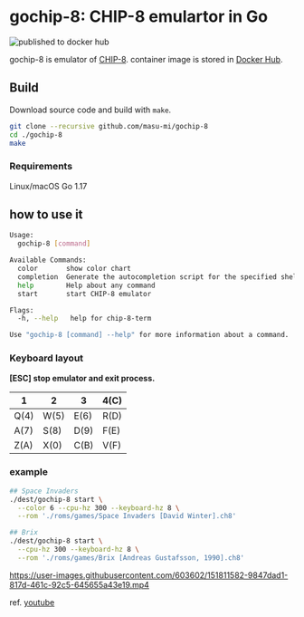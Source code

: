 # gochip-8: CHIP-8 emulartor in Go
![published to docker hub](https://github.com/masu-mi/gochip-8/actions/workflows/publish.yaml/badge.svg)

gochip-8 is emulator of [CHIP-8](https://en.wikipedia.org/wiki/CHIP-8).
container image is stored in [Docker Hub](https://hub.docker.com/r/masumi/gochip-8).

## Build
Download source code and build with `make`.

```sh
git clone --recursive github.com/masu-mi/gochip-8
cd ./gochip-8
make
```

### Requirements

Linux/macOS
Go 1.17

## how to use it
```sh
Usage:
  gochip-8 [command]

Available Commands:
  color       show color chart
  completion  Generate the autocompletion script for the specified shell
  help        Help about any command
  start       start CHIP-8 emulator

Flags:
  -h, --help   help for chip-8-term

Use "gochip-8 [command] --help" for more information about a command.
```

### Keyboard layout

**[ESC] stop emulator and exit process.**

1 |2 |3 |4(C)
--|--|--|--
Q(4)|W(5)|E(6)|R(D)
A(7)|S(8)|D(9)|F(E)
Z(A)|X(0)|C(B)|V(F)


### example

```sh
## Space Invaders
./dest/gochip-8 start \
  --color 6 --cpu-hz 300 --keyboard-hz 8 \
  --rom './roms/games/Space Invaders [David Winter].ch8'

## Brix
./dest/gochip-8 start \
  --cpu-hz 300 --keyboard-hz 8 \
  --rom './roms/games/Brix [Andreas Gustafsson, 1990].ch8'
```

https://user-images.githubusercontent.com/603602/151811582-9847dad1-817d-461c-92c5-645655a43e19.mp4

ref. [youtube](https://youtu.be/dtGW5T-NWzk)
